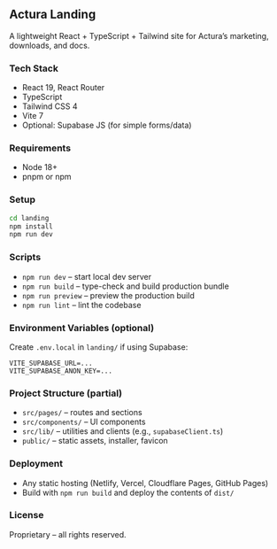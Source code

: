 ## Actura Landing

A lightweight React + TypeScript + Tailwind site for Actura’s marketing, downloads, and docs.

### Tech Stack
- React 19, React Router
- TypeScript
- Tailwind CSS 4
- Vite 7
- Optional: Supabase JS (for simple forms/data)

### Requirements
- Node 18+
- pnpm or npm

### Setup
```bash
cd landing
npm install
npm run dev
```

### Scripts
- `npm run dev` – start local dev server
- `npm run build` – type-check and build production bundle
- `npm run preview` – preview the production build
- `npm run lint` – lint the codebase

### Environment Variables (optional)
Create `.env.local` in `landing/` if using Supabase:
```
VITE_SUPABASE_URL=...
VITE_SUPABASE_ANON_KEY=...
```

### Project Structure (partial)
- `src/pages/` – routes and sections
- `src/components/` – UI components
- `src/lib/` – utilities and clients (e.g., `supabaseClient.ts`)
- `public/` – static assets, installer, favicon

### Deployment
- Any static hosting (Netlify, Vercel, Cloudflare Pages, GitHub Pages)
- Build with `npm run build` and deploy the contents of `dist/`

### License
Proprietary – all rights reserved.
